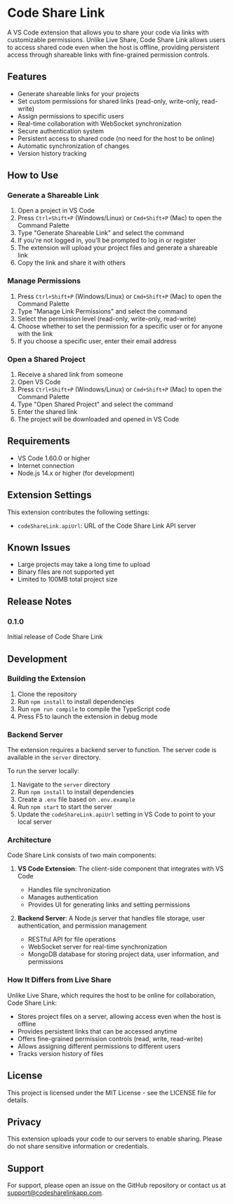 # Code Share Link

A VS Code extension that allows you to share your code via links with customizable permissions. Unlike Live Share, Code Share Link allows users to access shared code even when the host is offline, providing persistent access through shareable links with fine-grained permission controls.

## Features

- Generate shareable links for your projects
- Set custom permissions for shared links (read-only, write-only, read-write)
- Assign permissions to specific users
- Real-time collaboration with WebSocket synchronization
- Secure authentication system
- Persistent access to shared code (no need for the host to be online)
- Automatic synchronization of changes
- Version history tracking

## How to Use

### Generate a Shareable Link

1. Open a project in VS Code
2. Press `Ctrl+Shift+P` (Windows/Linux) or `Cmd+Shift+P` (Mac) to open the Command Palette
3. Type "Generate Shareable Link" and select the command
4. If you're not logged in, you'll be prompted to log in or register
5. The extension will upload your project files and generate a shareable link
6. Copy the link and share it with others

### Manage Permissions

1. Press `Ctrl+Shift+P` (Windows/Linux) or `Cmd+Shift+P` (Mac) to open the Command Palette
2. Type "Manage Link Permissions" and select the command
3. Select the permission level (read-only, write-only, read-write)
4. Choose whether to set the permission for a specific user or for anyone with the link
5. If you choose a specific user, enter their email address

### Open a Shared Project

1. Receive a shared link from someone
2. Open VS Code
3. Press `Ctrl+Shift+P` (Windows/Linux) or `Cmd+Shift+P` (Mac) to open the Command Palette
4. Type "Open Shared Project" and select the command
5. Enter the shared link
6. The project will be downloaded and opened in VS Code

## Requirements

- VS Code 1.60.0 or higher
- Internet connection
- Node.js 14.x or higher (for development)

## Extension Settings

This extension contributes the following settings:

* `codeShareLink.apiUrl`: URL of the Code Share Link API server

## Known Issues

- Large projects may take a long time to upload
- Binary files are not supported yet
- Limited to 100MB total project size

## Release Notes

### 0.1.0

Initial release of Code Share Link

## Development

### Building the Extension

1. Clone the repository
2. Run `npm install` to install dependencies
3. Run `npm run compile` to compile the TypeScript code
4. Press F5 to launch the extension in debug mode

### Backend Server

The extension requires a backend server to function. The server code is available in the `server` directory.

To run the server locally:

1. Navigate to the `server` directory
2. Run `npm install` to install dependencies
3. Create a `.env` file based on `.env.example`
4. Run `npm start` to start the server
5. Update the `codeShareLink.apiUrl` setting in VS Code to point to your local server

### Architecture

Code Share Link consists of two main components:

1. **VS Code Extension**: The client-side component that integrates with VS Code
   - Handles file synchronization
   - Manages authentication
   - Provides UI for generating links and setting permissions

2. **Backend Server**: A Node.js server that handles file storage, user authentication, and permission management
   - RESTful API for file operations
   - WebSocket server for real-time synchronization
   - MongoDB database for storing project data, user information, and permissions

### How It Differs from Live Share

Unlike Live Share, which requires the host to be online for collaboration, Code Share Link:

- Stores project files on a server, allowing access even when the host is offline
- Provides persistent links that can be accessed anytime
- Offers fine-grained permission controls (read, write, read-write)
- Allows assigning different permissions to different users
- Tracks version history of files

## License

This project is licensed under the MIT License - see the LICENSE file for details.

## Privacy

This extension uploads your code to our servers to enable sharing. Please do not share sensitive information or credentials.

## Support

For support, please open an issue on the GitHub repository or contact us at support@codesharelinkapp.com.

